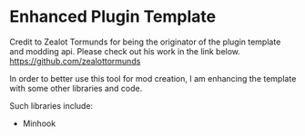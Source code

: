 # Enhanced Plugin Template
Credit to Zealot Tormunds for being the originator of the plugin template and modding api. Please check out his work in the link below.
https://github.com/zealottormunds

In order to better use this tool for mod creation, I am enhancing the template with some other libraries and code.

Such libraries include:
* Minhook
